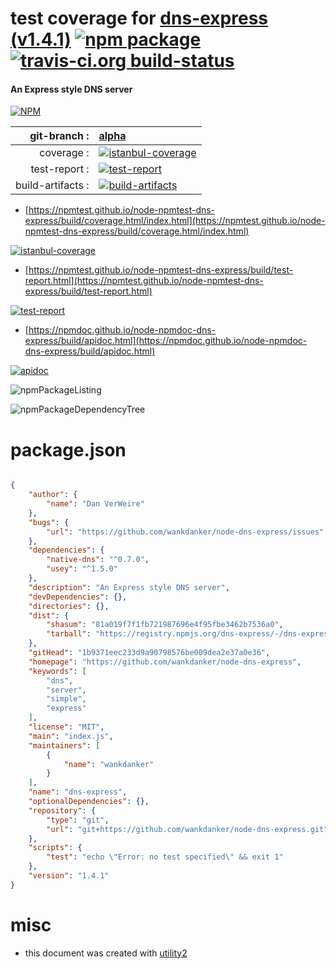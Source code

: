 # test coverage for  [dns-express (v1.4.1)](https://github.com/wankdanker/node-dns-express)  [![npm package](https://img.shields.io/npm/v/npmtest-dns-express.svg?style=flat-square)](https://www.npmjs.org/package/npmtest-dns-express) [![travis-ci.org build-status](https://api.travis-ci.org/npmtest/node-npmtest-dns-express.svg)](https://travis-ci.org/npmtest/node-npmtest-dns-express)
#### An Express style DNS server

[![NPM](https://nodei.co/npm/dns-express.png?downloads=true&downloadRank=true&stars=true)](https://www.npmjs.com/package/dns-express)

| git-branch : | [alpha](https://github.com/npmtest/node-npmtest-dns-express/tree/alpha)|
|--:|:--|
| coverage : | [![istanbul-coverage](https://npmtest.github.io/node-npmtest-dns-express/build/coverage.badge.svg)](https://npmtest.github.io/node-npmtest-dns-express/build/coverage.html/index.html)|
| test-report : | [![test-report](https://npmtest.github.io/node-npmtest-dns-express/build/test-report.badge.svg)](https://npmtest.github.io/node-npmtest-dns-express/build/test-report.html)|
| build-artifacts : | [![build-artifacts](https://npmtest.github.io/node-npmtest-dns-express/glyphicons_144_folder_open.png)](https://github.com/npmtest/node-npmtest-dns-express/tree/gh-pages/build)|

- [https://npmtest.github.io/node-npmtest-dns-express/build/coverage.html/index.html](https://npmtest.github.io/node-npmtest-dns-express/build/coverage.html/index.html)

[![istanbul-coverage](https://npmtest.github.io/node-npmtest-dns-express/build/screenCapture.buildCi.browser.%252Ftmp%252Fbuild%252Fcoverage.lib.html.png)](https://npmtest.github.io/node-npmtest-dns-express/build/coverage.html/index.html)

- [https://npmtest.github.io/node-npmtest-dns-express/build/test-report.html](https://npmtest.github.io/node-npmtest-dns-express/build/test-report.html)

[![test-report](https://npmtest.github.io/node-npmtest-dns-express/build/screenCapture.buildCi.browser.%252Ftmp%252Fbuild%252Ftest-report.html.png)](https://npmtest.github.io/node-npmtest-dns-express/build/test-report.html)

- [https://npmdoc.github.io/node-npmdoc-dns-express/build/apidoc.html](https://npmdoc.github.io/node-npmdoc-dns-express/build/apidoc.html)

[![apidoc](https://npmdoc.github.io/node-npmdoc-dns-express/build/screenCapture.buildCi.browser.%252Ftmp%252Fbuild%252Fapidoc.html.png)](https://npmdoc.github.io/node-npmdoc-dns-express/build/apidoc.html)

![npmPackageListing](https://npmtest.github.io/node-npmtest-dns-express/build/screenCapture.npmPackageListing.svg)

![npmPackageDependencyTree](https://npmtest.github.io/node-npmtest-dns-express/build/screenCapture.npmPackageDependencyTree.svg)



# package.json

```json

{
    "author": {
        "name": "Dan VerWeire"
    },
    "bugs": {
        "url": "https://github.com/wankdanker/node-dns-express/issues"
    },
    "dependencies": {
        "native-dns": "^0.7.0",
        "usey": "^1.5.0"
    },
    "description": "An Express style DNS server",
    "devDependencies": {},
    "directories": {},
    "dist": {
        "shasum": "81a019f7f1fb721987696e4f95fbe3462b7536a0",
        "tarball": "https://registry.npmjs.org/dns-express/-/dns-express-1.4.1.tgz"
    },
    "gitHead": "1b9371eec233d9a90798576be009dea2e37a0e36",
    "homepage": "https://github.com/wankdanker/node-dns-express",
    "keywords": [
        "dns",
        "server",
        "simple",
        "express"
    ],
    "license": "MIT",
    "main": "index.js",
    "maintainers": [
        {
            "name": "wankdanker"
        }
    ],
    "name": "dns-express",
    "optionalDependencies": {},
    "repository": {
        "type": "git",
        "url": "git+https://github.com/wankdanker/node-dns-express.git"
    },
    "scripts": {
        "test": "echo \"Error: no test specified\" && exit 1"
    },
    "version": "1.4.1"
}
```



# misc
- this document was created with [utility2](https://github.com/kaizhu256/node-utility2)
